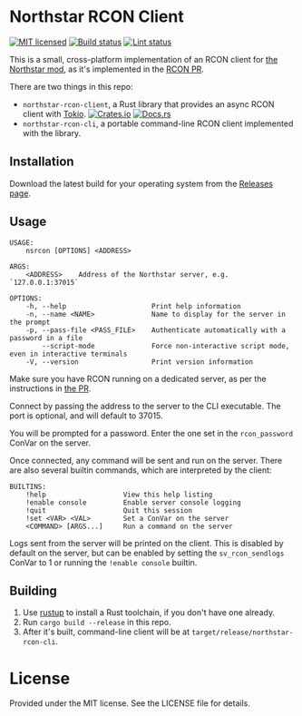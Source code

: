 # Northstar RCON Client

[![MIT licensed][mit-badge]][mit-url]
[![Build status][build-badge]][build-url]
[![Lint status][lint-badge]][lint-url]

[mit-badge]: https://img.shields.io/badge/license-MIT-blue.svg
[mit-url]: https://github.com/cpdt/northstar-rcon-client/blob/master/LICENSE
[build-badge]: https://github.com/cpdt/northstar-rcon-client/workflows/Build/badge.svg
[build-url]: https://github.com/cpdt/northstar-rcon-client/actions?query=workflow%3ABuild+branch%3Amain
[lint-badge]: https://github.com/cpdt/northstar-rcon-client/workflows/Lint/badge.svg
[lint-url]: https://github.com/cpdt/northstar-rcon-client/actions?query=workflow%3ALint+branch%3Amain

This is a small, cross-platform implementation of an RCON client for [the Northstar mod](https://northstar.tf/), as it's
implemented in the [RCON PR](https://github.com/R2Northstar/NorthstarLauncher/pull/100).

There are two things in this repo:

 - `northstar-rcon-client`, a Rust library that provides an async RCON client with [Tokio](https://tokio.rs/). [![Crates.io][crates-badge]][crates-url] [![Docs.rs][docs-badge]][docs-url]
 - `northstar-rcon-cli`, a portable command-line RCON client implemented with the library.

[crates-badge]: https://img.shields.io/crates/v/northstar-rcon-client.svg
[crates-url]: https://crates.io/crates/northstar-rcon-client
[docs-badge]: https://img.shields.io/docsrs/northstar-rcon-client
[docs-url]: https://docs.rs/northstar-rcon-client/latest/northstar_rcon_client/

## Installation

Download the latest build for your operating system from the [Releases page](https://github.com/cpdt/northstar-rcon-client/releases).

## Usage

```
USAGE:
    nsrcon [OPTIONS] <ADDRESS>

ARGS:
    <ADDRESS>    Address of the Northstar server, e.g. `127.0.0.1:37015`

OPTIONS:
    -h, --help                     Print help information
    -n, --name <NAME>              Name to display for the server in the prompt
    -p, --pass-file <PASS_FILE>    Authenticate automatically with a password in a file
        --script-mode              Force non-interactive script mode, even in interactive terminals
    -V, --version                  Print version information
```

Make sure you have RCON running on a dedicated server, as per the instructions in
[the PR](https://github.com/R2Northstar/NorthstarLauncher/pull/100).

Connect by passing the address to the server to the CLI executable. The port is optional, and will default to 37015.

You will be prompted for a password. Enter the one set in the `rcon_password` ConVar on the server.

Once connected, any command will be sent and run on the server. There are also several builtin commands, which are
interpreted by the client:

```
BUILTINS:
    !help                   View this help listing
    !enable console         Enable server console logging
    !quit                   Quit this session
    !set <VAR> <VAL>        Set a ConVar on the server
    <COMMAND> [ARGS...]     Run a command on the server
```

Logs sent from the server will be printed on the client. This is disabled by default on the server, but can be enabled
by setting the `sv_rcon_sendlogs` ConVar to 1 or running the `!enable console` builtin.

## Building

 1. Use [rustup](https://rustup.rs/) to install a Rust toolchain, if you don't have one already.
 2. Run `cargo build --release` in this repo.
 3. After it's built, command-line client will be at `target/release/northstar-rcon-cli`.

# License

Provided under the MIT license. See the LICENSE file for details.
